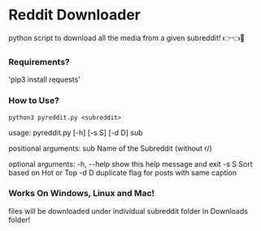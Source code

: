 # Reddit Downloader
python script to download all the media from a given subreddit! :point_right::point_left:🥺

### Requirements?
'pip3 install requests'

### How to Use?

`python3 pyreddit.py <subreddit>`

usage: pyreddit.py [-h] [-s S] [-d D] sub

positional arguments:
  sub         Name of the Subreddit (without r/)

optional arguments:
  -h, --help  show this help message and exit
  -s S        Sort based on Hot or Top
  -d D        duplicate flag for posts with same caption
  
### Works On Windows, Linux and Mac!
files will be downloaded under individual subreddit folder in Downloads folder!
  
  
